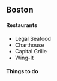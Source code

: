 ## Boston

#### Restaurants
- Legal Seafood
- Charthouse
- Capital Grille
- Wing-It

#### Things to do
